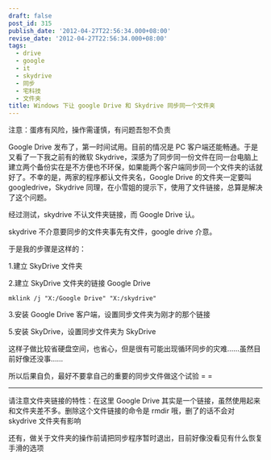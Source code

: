 ```yaml
---
draft: false
post_id: 315
publish_date: '2012-04-27T22:56:34.000+08:00'
revise_date: '2012-04-27T22:56:34.000+08:00'
tags:
  - drive
  - google
  - it
  - skydrive
  - 同步
  - 宅科技
  - 文件夹
title: Windows 下让 google Drive 和 Skydrive 同步同一个文件夹
---
```


注意：蛋疼有风险，操作需谨慎，有问题吾恕不负责

Google Drive 发布了，第一时间试用。目前的情况是 PC 客户端还能畅通。于是又看了一下我之前有的微软 Skydrive，深感为了同步同一份文件在同一台电脑上建立两个备份实在是不方便也不环保，如果能两个客户端同步同一个文件夹的话就好了。不幸的是，两家的程序都认文件夹名，Google Drive 的文件夹一定要叫 googledrive，Skydrive 同理，在小雪姐的提示下，使用了文件链接，总算是解决了这个问题。

经过测试，skydrive 不认文件夹链接，而 Google Drive 认。

skydrive 不介意要同步的文件夹事先有文件，google drive 介意。

于是我的步骤是这样的：

1.建立 SkyDrive 文件夹

2.建立 SkyDrive 文件夹的链接 Google Drive

```
mklink /j "X:/Google Drive" "X:/skydrive"
```

3.安装 Google Drive 客户端，设置同步文件夹为刚才的那个链接

5.安装 SkyDrive，设置同步文件夹为 SkyDrive

这样子做比较省硬盘空间，也省心，但是很有可能出现循环同步的灾难……虽然目前好像还没事……

所以后果自负，最好不要拿自己的重要的同步文件做这个试验 = =

---

请注意文件夹链接的特性：在这里 Google Drive 其实是一个链接，虽然使用起来和文件夹差不多。删除这个文件链接的命令是 rmdir 哦，删了的话不会对 skydrive 文件夹有影响

还有，做关于文件夹的操作前请把同步程序暂时退出，目前好像没看见有什么恢复手滑的选项
